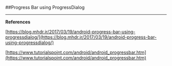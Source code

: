 ##Progress Bar using ProgressDialog



***

**References**

[https://blog.mhdr.ir/2017/03/19/android-progress-bar-using-progressdialog/](https://blog.mhdr.ir/2017/03/19/android-progress-bar-using-progressdialog/) 

[https://www.tutorialspoint.com/android/android_progressbar.htm](https://www.tutorialspoint.com/android/android_progressbar.htm) 